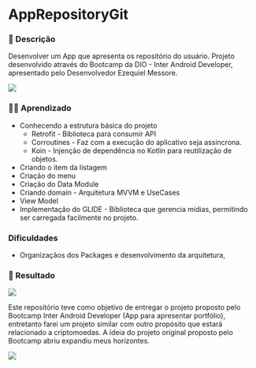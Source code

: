 # AppRepositoryGit 

### 📔 Descrição
Desenvolver um App que apresenta os repositório do usuário. Projeto desenvolvido através do Bootcamp da DIO - Inter Android Developer, apresentado pelo Desenvolvedor Ezequiel Messore.

  <img src="https://i.pinimg.com/originals/c4/92/f2/c492f22fdd209696cea0315843d1bb74.jpg">

### 👨‍🏫 Aprendizado

* Conhecendo a estrutura básica do projeto
  * Retrofit - Biblioteca para consumir API
  * Corroutines - Faz com a execução do aplicativo seja assíncrona.
  * Koin - Injenção de dependência no Kotlin para reutilização de objetos.
* Criando o item da listagem
* Criação do menu
* Criação do Data Module
* Criando domain - Arquitetura MVVM e UseCases
* View Model
* Implementação do GLIDE - Biblioteca que gerencia mídias, permitindo ser carregada facilmente no projeto.

### Dificuldades
 * Organizaçãos dos Packages e desenvolvimento da arquitetura,

### 🚀 Resultado

<img src="https://media.giphy.com/media/SOqocd5Zg3wkLjo7Ak/giphy.gif">


Este repositório teve como objetivo de entregar o projeto proposto pelo Bootcamp Inter Android Developer (App para apresentar portfólio), 
entretanto farei um projeto similar com outro propósito que estará relacionado a criptomoedas.
A ideia do projeto original proposto pelo Bootcamp abriu expandiu meus horizontes.

<img src="https://hermes.digitalinnovation.one/certificates/cover/69A6027D.jpg">

